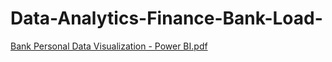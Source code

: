 # Data-Analytics-Finance-Bank-Load-

[Bank Personal Data Visualization - Power BI.pdf](https://github.com/raafidim/Data-Analytics-Finance-Bank-Load-/files/6523336/Bank.Personal.Data.Visualization.-.Power.BI.pdf)
